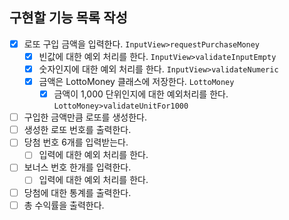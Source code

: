 ## 구현할 기능 목록 작성 

- [x] 로또 구입 금액을 입력한다. `InputView>requestPurchaseMoney`
  - [x] 빈값에 대한 예외 처리를 한다. `InputView>validateInputEmpty`
  - [x] 숫자인지에 대한 예외 처리를 한다. `InputView>validateNumeric`
  - [x] 금액은 LottoMoney 클래스에 저장한다. `LottoMoney`
    - [x] 금액이 1,000 단위인지에 대한 예외처리를 한다. `LottoMoney>validateUnitFor1000`
- [ ] 구입한 금액만큼 로또를 생성한다.
- [ ] 생성한 로또 번호를 출력한다.
- [ ] 당첨 번호 6개를 입력받는다.
  - [ ] 입력에 대한 예외 처리를 한다.
- [ ] 보너스 번호 한개를 입력한다.
  - [ ] 입력에 대한 예외 처리를 한다.
- [ ] 당첨에 대한 통계를 출력한다.
- [ ] 총 수익률을 출력한다. 